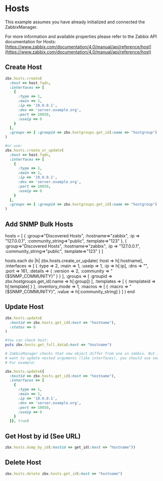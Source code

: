 # Hosts

This example assumes you have already initialized and connected the ZabbixManager.

For more information and available properties please refer to the Zabbix API documentation for Hosts:
[https://www.zabbix.com/documentation/4.0/manual/api/reference/host](https://www.zabbix.com/documentation/4.0/manual/api/reference/host)

## Create Host
```ruby
zbx.hosts.create(
  :host => host.fqdn,
  :interfaces => [
    {
      :type => 1,
      :main => 1,
      :ip => '10.0.0.1',
      :dns => 'server.example.org',
      :port => 10050,
      :useip => 0
    }
  ],
  :groups => [ :groupid => zbx.hostgroups.get_id(:name => "hostgroup") ]
)

#or use:
zbx.hosts.create_or_update(
  :host => host.fqdn,
  :interfaces => [
    {
      :type => 1,
      :main => 1,
      :ip => '10.0.0.1',
      :dns => 'server.example.org',
      :port => 10050,
      :useip => 0
    }
  ],
  :groups => [ :groupid => zbx.hostgroups.get_id(:name => "hostgroup") ]
)
```

## Add SNMP Bulk Hosts
hosts = [
  { :group=>"Discovered Hosts", :hostname=>"zabbix", :ip => "127.0.0.1", :community_string=>"public", :template=>"123" },
  { :group=>"Discovered Hosts", :hostname=>"zabbix", :ip => "127.0.0.1", :community_string=>"public", :template=>"123" }
]

hosts.each do |h|
  zbx.hosts.create_or_update(
    :host => h[:hostname],
    :interfaces => [
      {
        :type => 2,
        :main => 1,
        :useip => 1,
        :ip => h[:ip],
        :dns => "",
        :port => 161,
        :details => {
          :version => 2,
          :community => "{$SNMP_COMMUNITY}"
        }
      }
    ],
    :groups => [ :groupid => zbx.hostgroups.get_id(:name => h[:group]) ],
    :templates => [
        {
            :templateid => h[:template]
        }
    ],
    :inventory_mode => 1,
    :macros => [
        {
            :macro => "{$SNMP_COMMUNITY}",
            :value => h[:community_string]
        }
    ]
  )
end

## Update Host
```ruby
zbx.hosts.update(
  :hostid => zbx.hosts.get_id(:host => "hostname"),
  :status => 0
)

#You can check host:
puts zbx.hosts.get_full_data(:host => "hostname")

# ZabbixManager checks that new object differ from one in zabbix. But if you
# want to update nested arguments (like interfaces), you should use second argument. 
# For example:

zbx.hosts.update({
  :hostid => zbx.hosts.get_id(:host => "hostname"),
  :interfaces => [
    {
      :type => 1,
      :main => 1,
      :ip => '10.0.0.1',
      :dns => 'server.example.org',
      :port => 10050,
      :useip => 0
    }
  ]}, true)
```


## Get Host by id (See URL)
```ruby
zbx.hosts.dump_by_id(:hostid => get_id(:host => "hostname"))
```

## Delete Host
```ruby
zbx.hosts.delete zbx.hosts.get_id(:host => "hostname")
```
